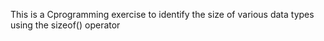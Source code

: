 This is a Cprogramming exercise to identify the size of various data types using the sizeof() operator
